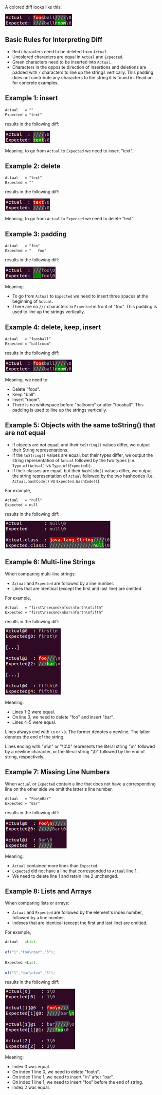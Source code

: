 A colored diff looks like this:

![colored-diff-example4.png](colored-diff-example4.png)

## Basic Rules for Interpreting Diff

* Red characters need to be deleted from `Actual`.
* Uncolored characters are equal in `Actual` and `Expected`.
* Green characters need to be inserted into `Actual`.
* Characters in the opposite direction of insertions and deletions are padded with `/` characters to line up
  the strings
  vertically. This padding does not contribute any characters to the string it is found in. Read on for
  concrete
  examples.

## Example 1: insert

```text
Actual   = ""
Expected = "text"
```

results in the following diff:

![colored-diff-example1.png](colored-diff-example1.png)

Meaning, to go from `Actual` to `Expected` we need to insert "text".

## Example 2: delete

```text
Actual   = "text"
Expected = ""
```

results in the following diff:

![colored-diff-example2.png](colored-diff-example2.png)

Meaning, to go from `Actual` to `Expected` we need to delete "text".

## Example 3: padding

```text
Actual   = "foo"
Expected = "   foo"
```

results in the following diff:

![colored-diff-example3.png](colored-diff-example3.png)

Meaning:

* To go from `Actual` to `Expected` we need to insert three spaces at the beginning of `Actual`.
* There are no `///` characters in `Expected` in front of "foo". This padding is used to line up the strings
  vertically.

## Example 4: delete, keep, insert

```text
Actual   = "foosball"
Expected = "ballroom"
```

results in the following diff:

![colored-diff-example4.png](colored-diff-example4.png)

Meaning, we need to:

* Delete "foos".
* Keep "ball".
* Insert "room".
* There is no whitespace before "ballroom" or after "foosball". This padding is used to line up the strings
  vertically.

## Example 5: Objects with the same toString() that are not equal

* If objects are not equal, and their `toString()` values differ, we output their String representations.
* If the `toString()` values are equal, but their types differ, we output the string representation
  of `Actual` followed
  by the two types (i.e. `Type.of(Actual)` vs `Type.of(Expected)`).
* If their classes are equal, but their `hashCode()` values differ, we output the string representation
  of `Actual`
  followed by the two hashcodes (i.e. `Actual.hashCode()` vs `Expected.hashCode()`).

For example,

```text
Actual   = "null"
Expected = null
```

results in the following diff:

![colored-diff-example5.png](colored-diff-example5.png)

## Example 6: Multi-line Strings

When comparing multi-line strings:

* `Actual` and `Expected` are followed by a line number.
* Lines that are identical (except the first and last line) are omitted.

For example,

```text
Actual   = "first\nsecond\nfoo\nforth\nfifth"
Expected = "first\nsecond\nbar\nforth\nfifth"
```

results in the following diff:

![colored-diff-example6.png](colored-diff-example6.png)

Meaning:

* Lines 1-2 were equal.
* On line 3, we need to delete "foo" and insert "bar".
* Lines 4-5 were equal.

Lines always end with `\n` or `\0`. The former denotes a newline. The latter denotes the end of the string.

Lines ending with "\n\n" or "\0\0" represents the literal string "\n" followed by a newline character, or the
literal
string "\0" followed by the end of string, respectively.

## Example 7: Missing Line Numbers

When `Actual` or `Expected` contain a line that does not have a corresponding line on the other side we omit
the
latter's line number.

```text
Actual   = "Foo\nBar"
Expected = "Bar"
```

results in the following diff:

![colored-diff-example7.png](colored-diff-example7.png)

Meaning:

* `Actual` contained more lines than `Expected`.
* `Expected` did not have a line that corresponded to `Actual` line 1.
* We need to delete line 1 and retain line 2 unchanged.

## Example 8: Lists and Arrays

When comparing lists or arrays:

* `Actual` and `Expected` are followed by the element's index number, followed by a line number.
* Indexes that are identical (except the first and last line) are omitted.

For example,

```java
Actual   =List.

of("1","foo\nbar","3");

Expected =List.

of("1","bar\nfoo","3");
```

results in the following diff:

![colored-diff-example8.png](colored-diff-example8.png)

Meaning:

* Index 0 was equal.
* On index 1 line 0, we need to delete "foo\n".
* On index 1 line 1, we need to insert "\n" after "bar".
* On index 1 line 1, we need to insert "foo" before the end of string.
* Index 2 was equal.